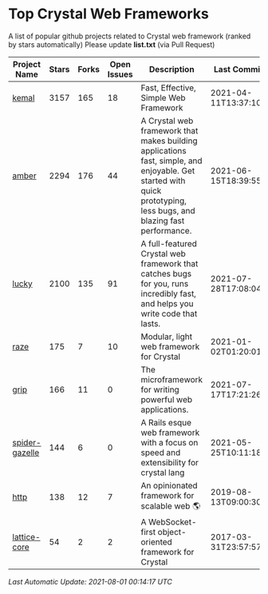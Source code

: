 # Top Crystal Web Frameworks

A list of popular github projects related to Crystal web framework (ranked by stars automatically)
Please update **list.txt** (via Pull Request)

| Project Name | Stars | Forks | Open Issues | Description | Last Commit |
| ------------ | ----- | ----- | ----------- | ----------- | ----------- |
| [kemal](https://github.com/kemalcr/kemal) |3157|165|18|Fast, Effective, Simple Web Framework|2021-04-11T13:37:10Z|
| [amber](https://github.com/amberframework/amber) |2294|176|44|A Crystal web framework that makes building applications fast, simple, and enjoyable. Get started with quick prototyping, less bugs, and blazing fast performance.|2021-06-15T18:39:55Z|
| [lucky](https://github.com/luckyframework/lucky) |2100|135|91|A full-featured Crystal web framework that catches bugs for you, runs incredibly fast, and helps you write code that lasts.|2021-07-28T17:08:04Z|
| [raze](https://github.com/samueleaton/raze) |175|7|10|Modular, light web framework for Crystal|2021-01-02T01:20:01Z|
| [grip](https://github.com/grip-framework/grip) |166|11|0|The microframework for writing powerful web applications.|2021-07-17T17:21:26Z|
| [spider-gazelle](https://github.com/spider-gazelle/spider-gazelle) |144|6|0|A Rails esque web framework with a focus on speed and extensibility for crystal lang|2021-05-25T10:11:18Z|
| [http](https://github.com/onyxframework/http) |138|12|7|An opinionated framework for scalable web 🌎|2019-08-13T09:00:30Z|
| [lattice-core](https://github.com/jasonl99/lattice-core) |54|2|2|A WebSocket-first object-oriented framework for Crystal|2017-03-31T23:57:57Z|

*Last Automatic Update: 2021-08-01 00:14:17 UTC*